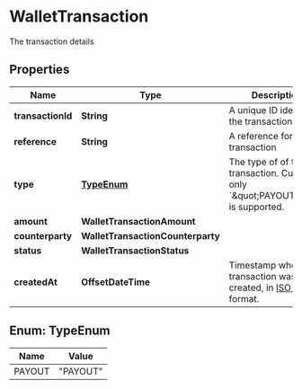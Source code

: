 

# WalletTransaction

The transaction details

## Properties

| Name | Type | Description | Notes |
|------------ | ------------- | ------------- | -------------|
|**transactionId** | **String** | A unique ID identifying the transaction |  |
|**reference** | **String** | A reference for the transaction |  |
|**type** | [**TypeEnum**](#TypeEnum) | The type of of the transaction. Currently, only &#x60;\&quot;PAYOUT\&quot;&#x60; is supported. |  |
|**amount** | **WalletTransactionAmount** |  |  |
|**counterparty** | **WalletTransactionCounterparty** |  |  |
|**status** | **WalletTransactionStatus** |  |  |
|**createdAt** | **OffsetDateTime** | Timestamp when the transaction was created, in [ISO 8601](https://wikipedia.org/wiki/ISO_8601) format. |  |



## Enum: TypeEnum

| Name | Value |
|---- | -----|
| PAYOUT | &quot;PAYOUT&quot; |




